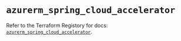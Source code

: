# `azurerm_spring_cloud_accelerator`

Refer to the Terraform Registory for docs: [`azurerm_spring_cloud_accelerator`](https://www.terraform.io/docs/providers/azurerm/r/spring_cloud_accelerator).
